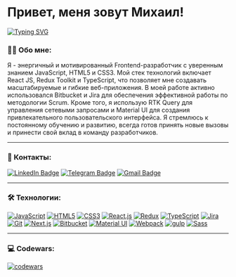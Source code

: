 # Привет, меня зовут Михаил!
[![Typing SVG](https://readme-typing-svg.herokuapp.com?font=Fira+Code&pause=1000&width=300&height=30&lines=Frontend+Developer)](https://git.io/typing-svg)


### &#x1F468;&#x200D;&#x1F4BB; Обо мне:

Я - энергичный и мотивированный Frontend-разработчик с уверенным знанием JavaScript, HTML5 и CSS3. Мой стек технологий включает React JS, Redux Toolkit и TypeScript, что позволяет мне создавать масштабируемые и гибкие веб-приложения. В моей работе активно использовался Bitbucket и Jira для обеспечения эффективной работы по методологии Scrum. Кроме того, я использую RTK Query для управления сетевыми запросами и Material UI для создания привлекательного пользовательского интерфейса. Я стремлюсь к постоянному обучению и развитию, всегда готов принять новые вызовы и принести свой вклад в команду разработчиков.

---

### &#x1F91D; Контакты:
[![LinkedIn Badge](https://img.shields.io/badge/-LinkedIn-0077B5?style=flat&logo=LinkedIn&logoColor=white)](https://linkedin.com/in/mikhail-bugrov-v)
[![Telegram Badge](https://img.shields.io/badge/-Telegram-blue?style=flat&logo=Telegram&logoColor=white)](https://t.me/mikhail_bugrov_v)
[![Gmail Badge](https://img.shields.io/badge/-Gmail-red?style=flat&logo=Gmail&logoColor=white)](mikhail.bugrov.v@gmail.com)

---

### &#x1F6E0; Технологии:

[![JavaScript](https://img.shields.io/badge/-JavaScript-F7DF1E?style=flat-square&logo=JavaScript&logoColor=white)](https://developer.mozilla.org/en-US/docs/Web/JavaScript)
[![HTML5](https://img.shields.io/badge/-HTML5-E34F26?style=flat-square&logo=HTML5&logoColor=white)](https://developer.mozilla.org/en-US/docs/Web/HTML)
[![CSS3](https://img.shields.io/badge/-CSS3-1572B6?style=flat-square&logo=CSS3&logoColor=white)](https://developer.mozilla.org/en-US/docs/Web/CSS)
[![React.js](https://img.shields.io/badge/-React.js-61DAFB?style=flat-square&logo=React&logoColor=white)](https://reactjs.org)
[![Redux](https://img.shields.io/badge/-Redux-764ABC?style=flat-square&logo=Redux&logoColor=white)](https://redux.js.org)
[![TypeScript](https://img.shields.io/badge/-TypeScript-007ACC?style=flat-square&logo=TypeScript&logoColor=white)](https://www.typescriptlang.org)
[![Jira](https://img.shields.io/badge/-Jira-0052CC?style=flat-square&logo=Jira&logoColor=white)](https://www.atlassian.com/software/jira)
[![Git](https://img.shields.io/badge/-Git-F05032?style=flat-square&logo=Git&logoColor=white)](https://git-scm.com)
[![Next.js](https://img.shields.io/badge/-Next.js-000000?style=flat-square&logo=Next.js&logoColor=white)](https://nextjs.org)
[![Bitbucket](https://img.shields.io/badge/-Bitbucket-0052CC?style=flat-square&logo=Bitbucket&logoColor=white)](https://bitbucket.org)
[![Material UI](https://img.shields.io/badge/-Material_UI-0081CB?style=flat-square&logo=Material-UI&logoColor=white)](https://material-ui.com)
[![Webpack](https://img.shields.io/badge/-Webpack-8DD6F9?style=flat-square&logo=Webpack&logoColor=white)](https://webpack.js.org)
[![gulp](https://img.shields.io/badge/-gulp-CF4647?style=flat-square&logo=gulp&logoColor=white)](https://gulpjs.com)
[![Sass](https://img.shields.io/badge/-Sass-CC6699?style=flat-square&logo=Sass&logoColor=white)](https://sass-lang.com)

---

### &#x1F4BB; Codewars:

[![codewars](https://www.codewars.com/users/MikhailBugrov/badges/large)](https://www.codewars.com/users/MikhailBugrov)

